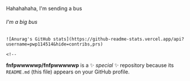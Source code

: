 Hahahahaha, I'm sending a bus
###### I'm a big bus

    ![Anurag's GitHub stats](https://github-readme-stats.vercel.app/api?username=pwp114514&hide=contribs,prs)
    
    <!--
**fnfpwwwwwp/fnfpwwwwwp** is a ✨ _special_ ✨ repository because its `README.md` (this file) appears on your GitHub profile.
